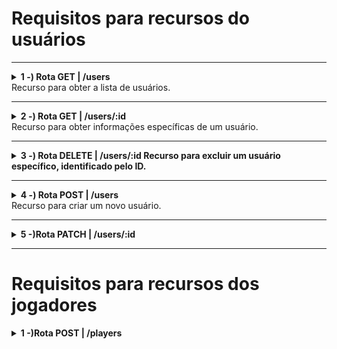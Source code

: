 # Requisitos para recursos do usuários

---
<details>
<summary><strong> 1 -) Rota GET | /users</strong> </br>
  Recurso para obter a lista de usuários.
</summary> 

  - A rota deve retornar a lista completa de usuários no formato ``JSON``, com o status HTTP ``200 OK``.
  - **Atenção**: Não envie o password dos usuários.
</details>

---
<details>
<summary><strong> 2 -) Rota GET | /users/:id</strong> </br>
Recurso para obter informações específicas de um usuário.
</summary>

 - A rota deve retornar um objeto no formato ``JSON``contendo os dados do usuário especificado pelo ``ID`` enviado, com o status HTTP ```200 OK```.
</details>

---
<details>
<summary><strong> 3 -) Rota DELETE | /users/:id
 Recurso para excluir um usuário específico, identificado pelo ID.
 </strong></summary>

  - A rota deve retornar somente o status HTTP ``204`` No Content, indicando que a operação foi realizada com sucesso, mas não há nenhum conteúdo a ser retornado.
</details>

---
<details>
<summary><strong> 4 -) Rota POST | /users </strong> </br>
 Recurso para criar um novo usuário.</summary>

 A rota deve retornar o status HTTP ```201`` Created o Id do recurso criado no corpo da resposta, no formato abaixo.
```json
{ "id": 4}
```
</details>

---
<details>
<summary><strong> 5 -)Rota PATCH | /users/:id </strong></summary></br>

- Recurso para atualizar informações de um usuário específico, identificado pelo fornecido.
 Deve retornar apenas o status code ``200``, não é necessário retornar dados no corpo da resposta
</details>

---


# Requisitos para recursos dos jogadores

<details>
<summary><strong> 1 -)Rota POST | /players </strong></summary></br>

- Recurso para criar um novo jogador, com as informações necessárias.
 Deve retornar apenas o status code ``201``, e deve retornar os dados do jogador cadastro

- Além disso, é necessário permitir vincular o jogador ao seu time atual nesse cadastro, caso exista.

```json
{
  "name": "Michael Jordan",
  "birthdate": "20-06-1967",
  "weight": 100,
  "height": 205,
  "localId": 1,
  "positions": [1],
  "predominantHand": "Esquerda",
  "currentTeam": {
    "id": 5,
    "dateSign": "04-01-2023"
  }
}
```
</details>